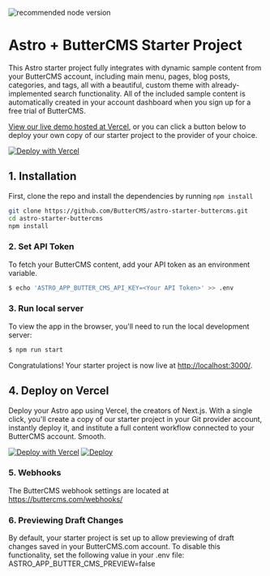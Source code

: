 ![recommended node version](https://img.shields.io/badge/node-v16-green)

# Astro + ButterCMS Starter Project

This Astro starter project fully integrates with dynamic sample content from your ButterCMS account, including main menu, pages, blog posts, categories, and tags, all with a beautiful, custom theme with already-implemented search functionality. All of the included sample content is automatically created in your account dashboard when you sign up for a free trial of ButterCMS.

[View our live demo hosted at Vercel](https://astro-starter-buttercms.vercel.app/), or you can click a button below to deploy your own copy of our starter
project to the provider of your choice.

[![Deploy with Vercel](https://vercel.com/button)](https://vercel.com/new/clone?repository-url=https://github.com/ButterCMS/astro-starter-buttercms&env=ASTRO_APP_BUTTER_CMS_API_KEY&envDescription=Your%20ButterCMS%20API%20Token&envLink=https://buttercms.com/settings/&project-name=astro-starter-buttercms&repo-name=astro-starter-buttercms&redirect-url=https://buttercms.com/onboarding/vercel-starter-deploy-callback/&production-deploy-hook=Deploy%20Triggered%20from%20ButterCMS&demo-title=ButterCMS%20Astro%20Starter&demo-description=Fully%20integrated%20with%20your%20ButterCMS%20account&demo-url=https://astro-starter-buttercms.vercel.app/&demo-image=https://cdn.buttercms.com/r0tGK8xFRti2iRKBJ0eY&repository-name=astro-starter-buttercms)



## 1. Installation

First, clone the repo and install the dependencies by running `npm install`

```bash
git clone https://github.com/ButterCMS/astro-starter-buttercms.git
cd astro-starter-buttercms
npm install
```

### 2. Set API Token

To fetch your ButterCMS content, add your API token as an environment variable.

```bash
$ echo 'ASTRO_APP_BUTTER_CMS_API_KEY=<Your API Token>' >> .env
```

### 3. Run local server

To view the app in the browser, you'll need to run the local development server:

```bash
$ npm run start
```

Congratulations! Your starter project is now live at [http://localhost:3000/](http://localhost:3000/).

## 4. Deploy on Vercel

Deploy your Astro app using Vercel, the creators of Next.js. With a single click, you'll create a copy of our starter project in your Git provider account, instantly deploy it, and institute a full content workflow connected to your ButterCMS account. Smooth.

[![Deploy with Vercel](https://vercel.com/button)](https://vercel.com/new/clone?repository-url=https://github.com/ButterCMS/astro-starter-buttercms&env=ASTRO_APP_BUTTER_CMS_API_KEY&envDescription=Your%20ButterCMS%20API%20Token&envLink=https://buttercms.com/settings/&project-name=astro-starter-buttercms&repo-name=astro-starter-buttercms&redirect-url=https://buttercms.com/onboarding/vercel-starter-deploy-callback/&production-deploy-hook=Deploy%20Triggered%20from%20ButterCMS&demo-title=ButterCMS%20Astro%20Starter&demo-description=Fully%20integrated%20with%20your%20ButterCMS%20account&demo-url=https://astro-starter-buttercms-demo.vercel.app/&demo-image=https://cdn.buttercms.com/r0tGK8xFRti2iRKBJ0eY&repository-name=astro-starter-buttercms)
[![Deploy](https://www.herokucdn.com/deploy/button.svg)](https://heroku.com/deploy?template=https://github.com/ButterCMS/astro-starter-buttercms/&env[ASTRO_APP_BUTTER_CMS_API_KEY]=check%20https://buttercms.com/settings)



### 5. Webhooks

The ButterCMS webhook settings are located at https://buttercms.com/webhooks/

### 6. Previewing Draft Changes

By default, your starter project is set up to allow previewing of draft changes saved in your ButterCMS.com account. To disable this functionality, set the following value in your .env file: ASTRO_APP_BUTTER_CMS_PREVIEW=false
